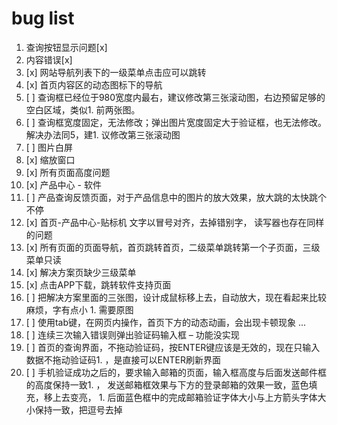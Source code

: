 # bug list
1. 查询按钮显示问题[x]
1. 内容错误[x]
1. [x] 网站导航列表下的一级菜单点击应可以跳转
1. [x] 首页内容区的动态图标下的导航
1. [ ] 查询框已经位于980宽度内最右，建议修改第三张滚动图，右边预留足够的空白区域，类似1. 前两张图。
1. [ ] 查询框宽度固定，无法修改；弹出图片宽度固定大于验证框，也无法修改。解决办法同5，建1. 议修改第三张滚动图
1. [ ] 图片白屏
1. [x] 缩放窗口
1. [x] 所有页面高度问题
1. [x] 产品中心 - 软件
1. [ ] 产品查询反馈页面，对于产品信息中的图片的放大效果，放大跳的太快跳个不停
1. [x] 首页-产品中心-贴标机  文字以冒号对齐，去掉错别字， 读写器也存在同样的问题
1. [x] 所有页面的页面导航，首页跳转首页，二级菜单跳转第一个子页面，三级菜单只读
1. [x] 解决方案页缺少三级菜单
1. [x] 点击APP下载，跳转软件支持页面
1. [ ] 把解决方案里面的三张图，设计成鼠标移上去，自动放大，现在看起来比较麻烦，字有点小 1. 需要原图
1. [ ] 使用tab键，在网页内操作，首页下方的动态动画，会出现卡顿现象 ...
1. [ ] 连续三次输入错误则弹出验证码输入框 – 功能没实现
1. [ ] 首页的查询界面，不拖动验证码，按ENTER键应该是无效的，现在只输入数据不拖动验证码1. ，是直接可以ENTER刷新界面
1. [ ] 手机验证成功之后的，要求输入邮箱的页面，输入框高度与后面发送邮件框的高度保持一致1. ， 发送邮箱框效果与下方的登录邮箱的效果一致，蓝色填充，移上去变亮， 1. 后面蓝色框中的完成邮箱验证字体大小与上方箭头字体大小保持一致，把逗号去掉


